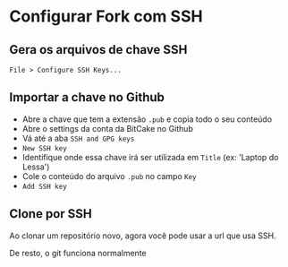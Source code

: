 # Configurar Fork com SSH

## Gera os arquivos de chave SSH

`File > Configure SSH Keys...`

## Importar a chave no Github

- Abre a chave que tem a extensão `.pub` e copia todo o seu conteúdo
- Abre o settings da conta da BitCake no Github
- Vá até a aba `SSH and GPG keys`
- `New SSH key`
- Identifique onde essa chave irá ser utilizada em `Title` (ex: 'Laptop do Lessa')
- Cole o conteúdo do arquivo `.pub` no campo `Key`
- `Add SSH key`

## Clone por SSH

Ao clonar um repositório novo, agora você pode usar a url que usa SSH.

De resto, o git funciona normalmente
